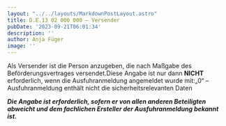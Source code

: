 ```yaml
---
layout: "../../layouts/MarkdownPostLayout.astro"
title: D.E.13 02 000 000 – Versender
pubDate: '2023-09-21T06:01:34'
description: ''
author: Anja Füger
image: ''
---
```


Als Versender ist die Person anzugeben, die nach Maßgabe des Beförderungsvertrages versendet.Diese Angabe ist nur dann **NICHT** erforderlich, wenn die Ausfuhranmeldung angemeldet wurde mit:„0“ – Ausfuhranmeldung enthält nicht die sicherheitsrelevanten Daten

***Die Angabe ist erforderlich, sofern er von allen anderen Beteiligten abweicht und dem fachlichen Ersteller der Ausfuhranmeldung bekannt ist.***